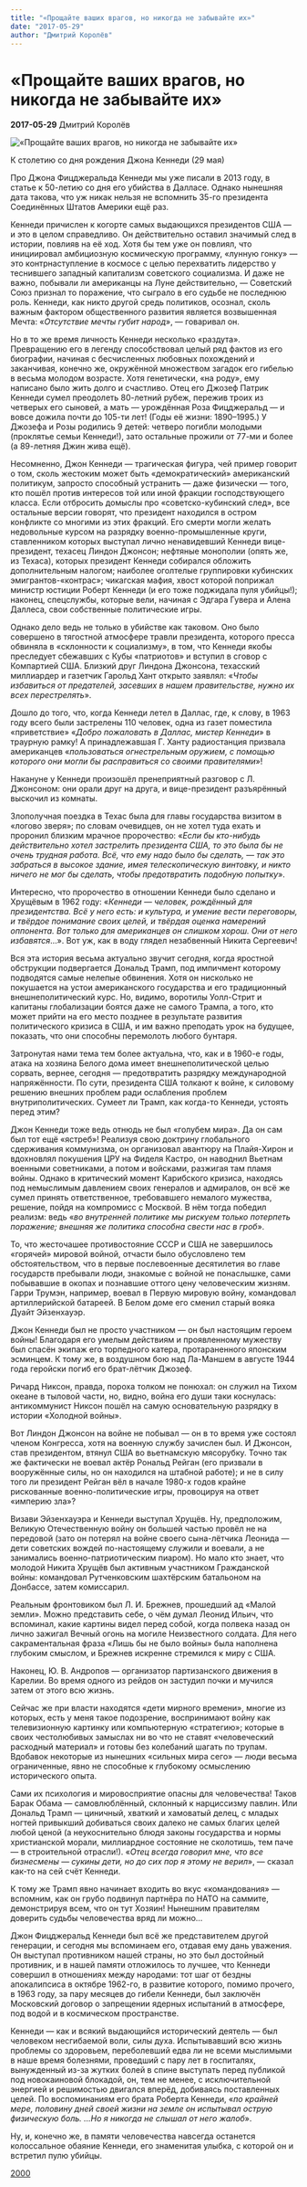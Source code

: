 ```yaml
---
title: "«Прощайте ваших врагов, но никогда не забывайте их»"
date: "2017-05-29"
author: "Дмитрий Королёв"
---
```


# «Прощайте ваших врагов, но никогда не забывайте их»

**2017-05-29** Дмитрий Королёв

![«Прощайте ваших врагов, но никогда не забывайте их»](http://retrobazar.com/newsimage/1113_11837big.jpg)

К столетию со дня рождения Джона Кеннеди (29 мая)

Про Джона Фицджеральда Кеннеди мы уже писали в 2013 году, в статье к 50-летию со дня его убийства в Далласе. Однако нынешняя дата такова, что уж никак нельзя не вспомнить 35-го президента Соединённых Штатов Америки ещё раз.

Кеннеди причислен к когорте самых выдающихся президентов США — и это в целом справедливо. Он действительно оставил значимый след в истории, повлияв на её ход. Хотя бы тем уже он повлиял, что инициировал амбициозную космическую программу, «лунную гонку» — это контрнаступление в космосе с целью перехватить лидерство у теснившего западный капитализм советского социализма. И даже не важно, побывали ли американцы на Луне действительно, — Советский Союз признал то поражение, что сыграло в его судьбе не последнюю роль. Кеннеди, как никто другой средь политиков, осознал, сколь важным фактором общественного развития является возвышенная Мечта: «*Отсутствие мечты губит народ*», — говаривал он.

Но в то же время личность Кеннеди несколько «раздута». Превращению его в легенду способствовал целый ряд фактов из его биографии, начиная с бесчисленных любовных похождений и заканчивая, конечно же, окружённой множеством загадок его гибелью в весьма молодом возрасте. Хотя генетически, «на роду», ему написано было жить долго и счастливо. Отец его Джозеф Патрик Кеннеди сумел преодолеть 80-летний рубеж, пережив троих из четверых его сыновей, а мать — урождённая Роза Фицджеральд — и вовсе дожила почти до 105-ти лет! (Годы её жизни: 1890–1995.) У Джозефа и Розы родились 9 детей: четверо погибли молодыми (проклятье семьи Кеннеди!), зато остальные прожили от 77-ми и более (а 89-летняя Джин жива ещё).

Несомненно, Джон Кеннеди — трагическая фигура, чей пример говорит о том, сколь жестоким может быть «демократический» американский политикум, запросто способный устранить — даже физически — того, кто пошёл против интересов той или иной фракции господствующего класса. Если отбросить домыслы про «советско-кубинский след», все остальные версии говорят, что президент находился в остром конфликте со многими из этих фракций. Его смерти могли желать недовольные курсом на разрядку военно-промышленные круги, ставленником которых выступал лично ненавидевший Кеннеди вице-президент, техасец Линдон Джонсон; нефтяные монополии (опять же, из Техаса), которых президент Кеннеди собирался обложить дополнительным налогом; наиболее оголтелые группировки кубинских эмигрантов-«контрас»; чикагская мафия, хвост которой поприжал министр юстиции Роберт Кеннеди (и его тоже поджидала пуля убийцы!); наконец, спецслужбы, которые вели, начиная с Эдгара Гувера и Алена Даллеса, свои собственные политические игры.

Однако дело ведь не только в убийстве как таковом. Оно было совершено в тягостной атмосфере травли президента, которого пресса обвиняла в «склонности к социализму», в том, что Кеннеди якобы преследует сбежавших с Кубы «патриотов» и вступил в сговор с Компартией США. Близкий друг Линдона Джонсона, техасский миллиардер и газетчик Гарольд Хант открыто заявлял: «*Чтобы избавиться от предателей, засевших в нашем правительстве, нужно их всех перестрелять*».

Дошло до того, что, когда Кеннеди летел в Даллас, где, к слову, в 1963 году всего были застрелены 110 человек, одна из газет поместила «приветствие» «*Добро пожаловать в Даллас, мистер Кеннеди*» в траурную рамку! А принадлежавшая Г. Ханту радиостанция призвала американцев «*пользоваться огнестрельным оружием, с помощью которого они могли бы расправиться со своими правителями*»!

Накануне у Кеннеди произошёл пренеприятный разговор с Л. Джонсоном: они орали друг на друга, и вице-президент разъярённый выскочил из комнаты.

Злополучная поездка в Техас была для главы государства визитом в «логово зверя»; по словам очевидцев, он не хотел туда ехать и проронил близким мрачное пророчество: «*Если бы кто-нибудь действительно хотел застрелить президента США, то это была бы не очень трудная работа. Всё, что ему надо было бы сделать, — так это забраться в высокое здание, имея телескопическую винтовку, и никто ничего не мог бы сделать, чтобы предотвратить подобную попытку*».

Интересно, что пророчество в отношении Кеннеди было сделано и Хрущёвым в 1962 году: «*Кеннеди — человек, рождённый для президентства. Всё у него есть: и культура, и умение вести переговоры, и твёрдое понимание своих целей, и твёрдая оценка намерений оппонента. Вот только для американцев он слишком хорош. Они от него избавятся*…». Вот уж, как в воду глядел незабвенный Никита Сергеевич!

Вся эта история весьма актуально звучит сегодня, когда яростной обструкции подвергается Дональд Трамп, под импичмент которому подводятся самые нелепые обвинения. Хотя он нисколько не покушается на устои американского государства и его традиционный внешнеполитический курс. Но, видимо, воротилы Уолл-Стрит и капитаны глобализации боятся даже не самого Трампа, а того, кто может прийти на его место позднее в результате развития политического кризиса в США, и им важно преподать урок на будущее, показать, что они способны перемолоть любого бунтаря.

Затронутая нами тема тем более актуальна, что, как и в 1960-е годы, атака на хозяина Белого дома имеет внешнеполитической целью сорвать, вернее, сегодня — предотвратить разрядку международной напряжённости. По сути, президента США толкают к войне, к силовому решению внешних проблем ради ослабления проблем внутриполитических. Сумеет ли Трамп, как когда-то Кеннеди, устоять перед этим?

Джон Кеннеди тоже ведь отнюдь не был «голубем мира». Да он сам был тот ещё «ястреб»! Реализуя свою доктрину глобального сдерживания коммунизма, он организовал авантюру на Плайя-Хирон и вдохновлял покушения ЦРУ на Фиделя Кастро, он наводнил Вьетнам военными советниками, а потом и войсками, разжигая там пламя войны. Однако в критический момент Карибского кризиса, находясь под немыслимым давлением своих генералов и адмиралов, он всё же сумел принять ответственное, требовавшего немалого мужества, решение, пойдя на компромисс с Москвой. В нём тогда победил реализм: ведь «*во внутренней политике мы рискуем только потерпеть поражение; внешняя же политика способна свести нас в гроб*».

То, что жесточашее противостояние СССР и США не завершилось «горячей» мировой войной, отчасти было обусловлено тем обстоятельством, что в первые послевоенные десятилетия во главе государств пребывали люди, знакомые с войной не понаслышке, сами побывавшие в окопах и познавшие оттого цену человеческим жизням. Гарри Трумэн, например, воевал в Первую мировую войну, командовал артиллерийской батареей. В Белом доме его сменил старый вояка Дуайт Эйзенхауэр.

Джон Кеннеди был не просто участником — он был настоящим героем войны! Благодаря его умелым действиям и проявленному мужеству был спасён экипаж его торпедного катера, протараненного японским эсминцем. К тому же, в воздушном бою над Ла-Маншем в августе 1944 года геройски погиб его брат-лётчик Джозеф.

Ричард Никсон, правда, пороха толком не понюхал: он служил на Тихом океане в тыловой части, но, видно, война его души таки коснулась: антикоммунист Никсон пошёл на самую основательную разрядку в истории «Холодной войны».

Вот Линдон Джонсон на войне не побывал — он в то время уже состоял членом Конгресса, хотя на военную службу зачислен был. И Джонсон, став президентом, втянул США во вьетнамскую мясорубку. Точно так же фактически не воевал актёр Рональд Рейган (его призвали в вооружённые силы, но он находился на штабной работе); и не в силу того ли президент Рейган вёл в начале 1980-х годов крайне рискованные военно-политические игры, провоцируя на ответ «империю зла»?

Визави Эйзенхауэра и Кеннеди выступал Хрущёв. Ну, предположим, Великую Отечественную войну он большей частью провёл не на передовой (зато он потерял на войне своего сына-лётчика Леонида — дети советских вождей по-настоящему служили и воевали, а не занимались военно-патриотическим пиаром). Но мало кто знает, что молодой Никита Хрущёв был активным участником Гражданской войны: командовал Рутченковским шахтёрским батальоном на Донбассе, затем комиссарил.

Реальным фронтовиком был Л. И. Брежнев, прошедший ад «Малой земли». Можно представить себе, о чём думал Леонид Ильич, что вспоминал, какие картины видел перед собой, когда полвека назад он лично зажигал Вечный огонь на могиле Неизвестного солдата. Для него сакраментальная фраза «Лишь бы не было войны» была наполнена глубоким смыслом, и Брежнев искренне стремился к миру с США.

Наконец, Ю. В. Андропов — организатор партизанского движения в Карелии. Во время одного из рейдов он застудил почки и мучился затем от этого всю жизнь.

Сейчас же при власти находятся «дети мирного времени», многие из которых, есть у меня такое подозрение, воспринимают войну как телевизионную картинку или компьютерную «стратегию»; которые в своих честолюбивых замыслах ни во что не ставят «человеческий расходный материал» и готовы без колебаний шагать по трупам. Вдобавок некоторые из нынешних «сильных мира сего» — люди весьма ограниченные, явно не способные к глубокому осмыслению исторического опыта.

Сами их психология и мировосприятие опасны для человечества! Таков Барак Обама — самовлюблённый, склонный к нарциссизму павлин. Или Дональд Трамп — циничный, хваткий и хамоватый делец, с младых ногтей привыкший добиваться своих далеко не самых благих целей любой ценой (а неукоснительно блюдя законы государства и нормы христианской морали, миллиардное состояние не сколотишь, тем паче — в строительной отрасли!). «*Отец всегда говорил мне, что все бизнесмены — сукины дети, но до сих пор я этому не верил*», — сказал как-то на сей счёт Кеннеди.

К тому же Трамп явно начинает входить во вкус «командования» — вспомним, как он грубо подвинул партнёра по НАТО на саммите, демонстрируя всем, что он тут Хозяин! Нынешним правителям доверить судьбы человечества вряд ли можно…

Джон Фицджеральд Кеннеди был всё же представителем другой генерации, и сегодня мы вспоминаем его, отдавая ему дань уважения. Он выступал противником нашей страны, но это был достойный противник, и в нашей памяти отложилось то лучшее, что Кеннеди совершил в отношениях между народами: тот шаг от бездны апокалипсиса в октябре 1962-го, в развитие которого, помимо прочего, в 1963 году, за пару месяцев до гибели Кеннеди, был заключён Московский договор о запрещении ядерных испытаний в атмосфере, под водой и в космическом пространстве.

Кеннеди — как и всякий выдающийся исторический деятель — был человеком несгибаемой воли, силы духа. Испытывавший всю жизнь проблемы со здоровьем, переболевший едва ли не всеми мыслимыми в наше время болезнями, проведший с пару лет в госпиталях, вынужденный из-за жутких болей в спине выступать перед публикой под новокаиновой блокадой, он, тем не менее, с исключительной энергией и решимостью двигался вперёд, добиваясь поставленных целей. По воспоминаниям его брата Роберта Кеннеди, «*по крайней мере, половину дней своей жизни на земле он испытывал острую физическую боль. …Но я никогда не слышал от него жалоб*».

Ну, и, конечно же, в памяти человечества навсегда останется колоссальное обаяние Кеннеди, его знаменитая улыбка, с которой он и встретил пулю убийцы.

[2000](http://www.2000.ua/specproekty_ru/velikie-lyudi-proshlogo-i-sovremennost/proshaite-vashih-vragov_-no-nikogda-ne-zabyvaite-ih_-k-stoletiyu-dzhona-kennedi.htm)
